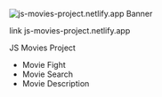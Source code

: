 ![js-movies-project.netlify.app Banner](https://i.redd.it/o3frd6i2roz31.png)


link js-movies-project.netlify.app

JS Movies Project
- Movie Fight
- Movie Search
- Movie Description


